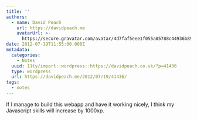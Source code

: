 ```yaml
---
title: ''
authors:
  - name: David Peach
    url: https://davidpeach.me
    avatarUrl: >-
      https://secure.gravatar.com/avatar/4d7faf5eee1f055a85788c44936b8995eaab6dfb004e7854ec747ccb272e91ee?s=96&d=mm&r=g
date: 2012-07-19T11:55:00.000Z
metadata:
  categories:
    - Notes
  uuid: 11ty/import::wordpress::https://davidpeach.co.uk/?p=41436
  type: wordpress
  url: https://davidpeach.me/2012/07/19/41436/
tags:
  - notes
---
```

If I manage to build this webapp and have it working nicely, I think my Javascript skills will increase by 1000xp.